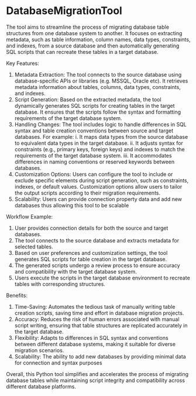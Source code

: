 # DatabaseMigrationTool

The tool aims to streamline the process of migrating database table structures from one database system to another. It focuses on extracting metadata, such as table information, column names, data types, constraints, and indexes, from a source database and then automatically generating SQL scripts that can recreate these tables in a target database.

Key Features:

1. Metadata Extraction: The tool connects to the source database using database-specific APIs or libraries (e.g. MSSQL, Oracle etc). It retrieves metadata information about tables, columns, data types, constraints, and indexes.
2. Script Generation: Based on the extracted metadata, the tool dynamically generates SQL scripts for creating tables in the target database. It ensures that the scripts follow the syntax and formatting requirements of the target database system.
3. Handling Changes: The tool includes logic to handle differences in SQL syntax and table creation conventions between source and target databases. For example:
   i. It maps data types from the source database to equivalent data types in the target database.
   ii. It adjusts syntax for constraints (e.g., primary keys, foreign keys) and indexes to match the requirements of the target database system.
  iii. It accommodates differences in naming conventions or reserved keywords between databases.
4. Customization Options: Users can configure the tool to include or exclude specific elements during script generation, such as constraints, indexes, or default values. Customization options allow users to tailor the output scripts according to their migration requirements.
5. Scalability: Users can provide connection property data and add new databases thus allowing this tool to be scalable

Workflow Example:

1. User provides connection details for both the source and target databases.
2. The tool connects to the source database and extracts metadata for selected tables.
3. Based on user preferences and customization settings, the tool generates SQL scripts for table creation in the target database.
4. The generated scripts undergo a review process to ensure accuracy and compatibility with the target database system.
5. Users execute the scripts in the target database environment to recreate tables with corresponding structures.

   
Benefits:

1. Time-Saving: Automates the tedious task of manually writing table creation scripts, saving time and effort in database migration projects.
2. Accuracy: Reduces the risk of human errors associated with manual script writing, ensuring that table structures are replicated accurately in the target database.
3. Flexibility: Adapts to differences in SQL syntax and conventions between different database systems, making it suitable for diverse migration scenarios.
4. Scalability: The ability to add new databases by providing minimal data for connection and syntax purposes

   
Overall, this Python tool simplifies and accelerates the process of migrating database tables while maintaining script integrity and compatibility across different database platforms.
